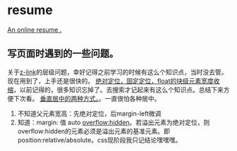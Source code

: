 # resume

[An online resume .](https://wuhanjun.github.io/resume/dir/index.html)

## 写页面时遇到的一些问题。

关于[z-link](https://webdesign.tutsplus.com/zh-hans/articles/what-you-may-not-know-about-the-z-index-property--webdesign-16892)的层级问题，幸好记得之前学习的时候有这么个知识点，当时没去管。现在用到了，上手还是很快的。
[绝对定位，固定定位，float的块级元素宽度收缩](https://www.lyblog.net/detail/286.html)，以前记得的，很多知识忘掉了。去搜索才记起来有这么个知识点。总结下来方便下次看。
[垂直居中的两种方式。](http://www.cnblogs.com/snandy/archive/2012/11/13/2768404.html)。一直很怕各种居中。
1. 不知道父元素宽高：先绝对定位，后margin-left微调
2. 知道：margin: 值 auto
[overflow:hidden](http://www.cnblogs.com/propheterLiu/p/5879062.html)。若溢出元素为绝对定位，则overflow:hidden的元素必须是溢出元素的基准元素。即position:relative/absolute。css现阶段我只记结论嘿嘿嘿。
